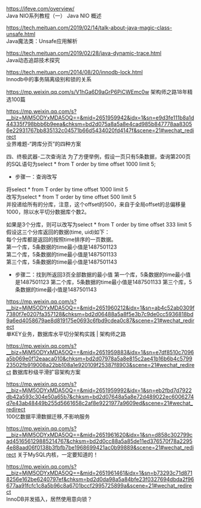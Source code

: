 https://ifeve.com/overview/  
    Java NIO系列教程（一） Java NIO 概述   


https://tech.meituan.com/2019/02/14/talk-about-java-magic-class-unsafe.html  
    Java魔法类：Unsafe应用解析  

https://tech.meituan.com/2019/02/28/java-dynamic-trace.html  
    Java动态追踪技术探究  
    
https://tech.meituan.com/2014/08/20/innodb-lock.html  
    Innodb中的事务隔离级别和锁的关系  
    
https://mp.weixin.qq.com/s/V1hGa6D9aGrP6PiCWEmc0w
    架构师之路18年精选100篇

https://mp.weixin.qq.com/s?__biz=MjM5ODYxMDA5OQ==&mid=2651959942&idx=1&sn=e9d3fe111b8a1d44335f798bbb6b9eea&chksm=bd2d075a8a5a8e4cad985b847778aa83056e22931767bb835132c04571b66d5434020fd4147f&scene=21#wechat_redirect  
    业界难题-“跨库分页”的四种方案  

四、终极武器-二次查询法
  为了方便举例，假设一页只有5条数据，查询第200页的SQL语句为select * from T order by time offset 1000 limit 5;
* 步骤一：查询改写  

将select * from T order by time offset 1000 limit 5  
改写为select * from T order by time offset 500 limit 5  
并投递给所有的分库，注意，这个offset的500，来自于全局offset的总偏移量1000，除以水平切分数据库个数2。  

如果是3个分库，则可以改写为select * from T order by time offset 333 limit 5  
假设这三个分库返回的数据(time, uid)如下：  
每个分库都是返回的按照time排序的一页数据。  
    第一个库，5条数据的time最小值是1487501123  
    第二个库，5条数据的time最小值是1487501133  
    第三个库，5条数据的time最小值是1487501143  

* 步骤二：找到所返回3页全部数据的最小值
    第一个库，5条数据的time最小值是1487501123
    第二个库，5条数据的time最小值是1487501133
    第三个库，5条数据的time最小值是1487501143




https://mp.weixin.qq.com/s?__biz=MjM5ODYxMDA5OQ==&mid=2651960212&idx=1&sn=ab4c52ab0309f7380f7e0207fa357128&chksm=bd2d06488a5a8f5e3b7c9de0cc5936818bd9a6ed4058679ae8d819175e0693c6fbd9cdea0c87&scene=21#wechat_redirect  
    单KEY业务，数据库水平切分架构实践 | 架构师之路  

https://mp.weixin.qq.com/s?__biz=MjM5ODYxMDA5OQ==&mid=2651959883&idx=1&sn=e7df8510c7096a5b069e0f12eaaca010&chksm=bd2d07978a5a8e815c2ae41b16b6b4c579923502fb919008a22bb108a1e920109f25387f8903&scene=21#wechat_redirect
    数据库秒级平滑扩容架构方案  
    
https://mp.weixin.qq.com/s?__biz=MjM5ODYxMDA5OQ==&mid=2651959992&idx=1&sn=eb2fbd7d7922db42a593c304e50a65b7&chksm=bd2d07648a5a8e72d489022ec6006274d7e43ab48449b255d5661658c2af8e9221977a9609ed&scene=21#wechat_redirect  
    100亿数据平滑数据迁移,不影响服务
    
    
https://mp.weixin.qq.com/s?__biz=MjM5ODYxMDA5OQ==&mid=2651961620&idx=1&sn=d858c302799cad451656129885214767&chksm=bd2d0cc88a5a85de11ed376570f78a22954e88aad06f0138b3fbfb7be1968699421ac0b99889&scene=21#wechat_redirect
    关于MySQL内核，一定要知道的！  
    
    
https://mp.weixin.qq.com/s?__biz=MjM5ODYxMDA5OQ==&mid=2651961461&idx=1&sn=b73293c71d8718256e162be6240797ef&chksm=bd2d0da98a5a84bfe23f0327694dbda2f96677aa91fcfc1c8a5b96c8a6701bccf2995725899a&scene=21#wechat_redirect    
    InnoDB并发插入，居然使用意向锁？    
    
    
